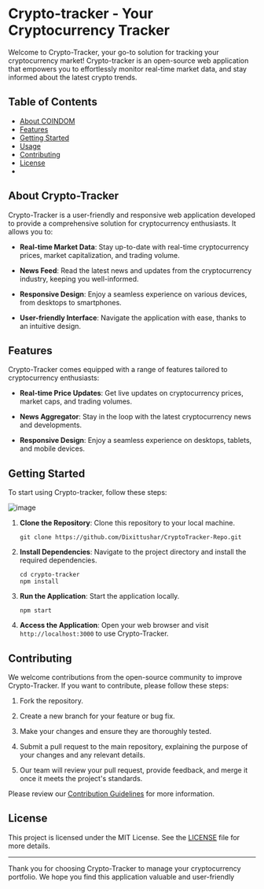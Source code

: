 # Crypto-tracker - Your Cryptocurrency Tracker

Welcome to Crypto-Tracker, your go-to solution for tracking your cryptocurrency market! Crypto-tracker is an open-source web application that empowers you to effortlessly monitor real-time market data, and stay informed about the latest crypto trends.

## Table of Contents

- [About COINDOM](#about-coindom)
- [Features](#features)
- [Getting Started](#getting-started)
- [Usage](#usage)
- [Contributing](#contributing)
- [License](#license)
-

## About Crypto-Tracker

Crypto-Tracker is a user-friendly and responsive web application developed to provide a comprehensive solution for cryptocurrency enthusiasts. It allows you to:

- **Real-time Market Data**: Stay up-to-date with real-time cryptocurrency prices, market capitalization, and trading volume.

- **News Feed**: Read the latest news and updates from the cryptocurrency industry, keeping you well-informed.

- **Responsive Design**: Enjoy a seamless experience on various devices, from desktops to smartphones.

- **User-friendly Interface**: Navigate the application with ease, thanks to an intuitive design.

## Features

Crypto-Tracker comes equipped with a range of features tailored to cryptocurrency enthusiasts:

- **Real-time Price Updates**: Get live updates on cryptocurrency prices, market caps, and trading volumes.

- **News Aggregator**: Stay in the loop with the latest cryptocurrency news and developments.

- **Responsive Design**: Enjoy a seamless experience on desktops, tablets, and mobile devices.

## Getting Started

To start using Crypto-tracker, follow these steps:

![image](https://github.com/riteshk-007/COINDOM/assets/135107962/80f2ac00-7887-4ce7-b71b-fd2dd510066b)

1. **Clone the Repository**: Clone this repository to your local machine.

   ```shell
   git clone https://github.com/Dixittushar/CryptoTracker-Repo.git
   ```

2. **Install Dependencies**: Navigate to the project directory and install the required dependencies.

   ```shell
   cd crypto-tracker
   npm install
   ```

3. **Run the Application**: Start the application locally.

   ```shell
   npm start
   ```

4. **Access the Application**: Open your web browser and visit `http://localhost:3000` to use Crypto-Tracker.

## Contributing

We welcome contributions from the open-source community to improve Crypto-Tracker. If you want to contribute, please follow these steps:

1. Fork the repository.

2. Create a new branch for your feature or bug fix.

3. Make your changes and ensure they are thoroughly tested.

4. Submit a pull request to the main repository, explaining the purpose of your changes and any relevant details.

5. Our team will review your pull request, provide feedback, and merge it once it meets the project's standards.

Please review our [Contribution Guidelines](CONTRIBUTING.md) for more information.

## License

This project is licensed under the MIT License. See the [LICENSE](LICENSE) file for more details.

---

Thank you for choosing Crypto-Tracker to manage your cryptocurrency portfolio. We hope you find this application valuable and user-friendly
